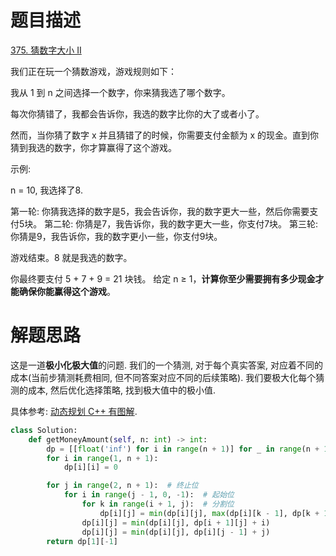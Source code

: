 # 题目描述

[375. 猜数字大小 II](https://leetcode-cn.com/problems/guess-number-higher-or-lower-ii/)

我们正在玩一个猜数游戏，游戏规则如下：

我从 1 到 n 之间选择一个数字，你来猜我选了哪个数字。

每次你猜错了，我都会告诉你，我选的数字比你的大了或者小了。

然而，当你猜了数字 x 并且猜错了的时候，你需要支付金额为 x 的现金。直到你猜到我选的数字，你才算赢得了这个游戏。

示例:

n = 10, 我选择了8.

第一轮: 你猜我选择的数字是5，我会告诉你，我的数字更大一些，然后你需要支付5块。
第二轮: 你猜是7，我告诉你，我的数字更大一些，你支付7块。
第三轮: 你猜是9，我告诉你，我的数字更小一些，你支付9块。

游戏结束。8 就是我选的数字。

你最终要支付 5 + 7 + 9 = 21 块钱。
给定 n ≥ 1，**计算你至少需要拥有多少现金才能确保你能赢得这个游戏**。

# 解题思路

这是一道**极小化极大值**的问题. 我们的一个猜测, 对于每个真实答案, 对应着不同的成本(当前步猜测耗费相同, 但不同答案对应不同的后续策略). 我们要极大化每个猜测的成本, 然后优化选择策略, 找到极大值中的极小值.

具体参考: [动态规划 C++ 有图解](https://leetcode-cn.com/problems/guess-number-higher-or-lower-ii/solution/dong-tai-gui-hua-c-you-tu-jie-by-zhang-xiao-tong-2/).

```python
class Solution:
    def getMoneyAmount(self, n: int) -> int:
        dp = [[float('inf') for i in range(n + 1)] for _ in range(n + 1)]
        for i in range(1, n + 1):
            dp[i][i] = 0

        for j in range(2, n + 1):  # 终止位
            for i in range(j - 1, 0, -1):  # 起始位
                for k in range(i + 1, j):  # 分割位
                    dp[i][j] = min(dp[i][j], max(dp[i][k - 1], dp[k + 1][j]) + k)
                dp[i][j] = min(dp[i][j], dp[i + 1][j] + i)
                dp[i][j] = min(dp[i][j], dp[i][j - 1] + j)
        return dp[1][-1]
```
